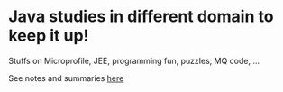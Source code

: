 # Java studies in different domain to keep it up!

Stuffs on Microprofile, JEE, programming fun, puzzles, MQ code, ...

See notes and summaries [here](https://jbcodeforce.github.io/java/)

